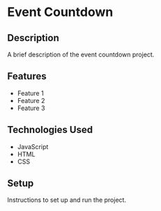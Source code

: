# Event Countdown

## Description

A brief description of the event countdown project.

## Features

- Feature 1
- Feature 2
- Feature 3

## Technologies Used

- JavaScript
- HTML
- CSS

## Setup

Instructions to set up and run the project.
